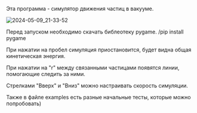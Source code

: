 Эта программа - симулятор движения частиц в вакууме.

![2024-05-09_21-33-52](https://github.com/ooorman/ParticleSimulation/assets/111591292/e1bf4b91-82f9-49a1-b6a8-21e7e2f1c394)

Перед запуском необходимо скачать библеотеку pygame.
/pip install pygame

При нажатии на пробел симуляция приостановится, будет видна общая кинетическая энергия.

При нажатии на "r" между связанными частицами появятся линии, помогающие следить за ними.

Стрелками "Вверх" и "Вниз" можно настраивать скорость симуляции.

Также в файле examples есть разные начальные тесты, которые можно попробовать)

